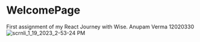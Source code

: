 # WelcomePage
First assignment of my React Journey with Wise. 
Anupam Verma
12020330
![scrnli_1_19_2023_2-53-24 PM](https://user-images.githubusercontent.com/80524677/213406207-1df5b516-6189-40c3-af27-7a45cff14b53.gif)
